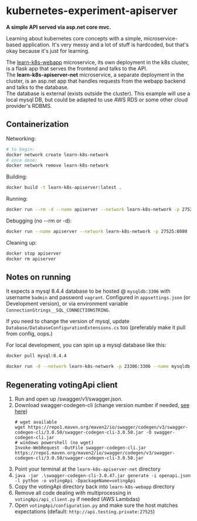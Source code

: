 # kubernetes-experiment-apiserver

**A simple API served via asp.net core mvc.**

Learning about kubernetes core concepts with a simple, microservice-based application. It's very messy and a lot of stuff is hardcoded, but that's okay because it's just for learning.

The [learn-k8s-webapp](https://github.com/kotae4/learn-k8s-webapp) microservice, its own deployment in the k8s cluster, is a flask app that serves the frontend and talks to the API.<br>
The **learn-k8s-apiserver-net** microservice, a separate deployment in the cluster, is an asp.net app that handles requests from the webapp backend and talks to the database.<br>
The database is external (exists outside the cluster). This example will use a local mysql DB, but could be adapted to use AWS RDS or some other cloud provider's RDBMS.<br>

## Containerization

Networking:
```bash
# to begin:
docker network create learn-k8s-network
# once done:
docker network remove learn-k8s-network
```

Building:
```bash
docker build -t learn-k8s-apiserver:latest .
```

Running:
```bash
docker run --rm -d --name apiserver --network learn-k8s-network -p 27525:8080 -e ConnectionStrings__SQL_CONNECTIONSTRING="server=mysqldb;user=badmin;password=vagrant;database=appdb" learn-k8s-apiserver
```

Debugging (no --rm or -d):
```bash
docker run --name apiserver --network learn-k8s-network -p 27525:8080 -e ConnectionStrings__SQL_CONNECTIONSTRING="server=mysqldb;user=badmin;password=vagrant;database=appdb" learn-k8s-apiserver
```

Cleaning up:
```bash
docker stop apiserver
docker rm apiserver
```

## Notes on running

It expects a mysql 8.4.4 database to be hosted @ `mysqldb:3306` with username `badmin` and password `vagrant`. Configured in `appsettings.json` (or Development version), or via environment variable `ConnectionStrings__SQL_CONNECTIONSTRING`.

If you need to change the version of mysql, update `Database/DatabaseConfigurationExtensions.cs` too (preferably make it pull from config, oops.)

For local development, you can spin up a mysql database like this:
```bash
docker pull mysql:8.4.4
```

```bash
docker run -d --network learn-k8s-network -p 23306:3306 --name mysqldb --hostname mysqldb -e MYSQL_DATABASE=appdb -e MYSQL_USER=badmin -e MYSQL_PASSWORD=vagrant -e MYSQL_ROOT_PASSWORD=vagrant mysql:8.4.4
```

## Regenerating votingApi client

1. Run and open up <apiserver>/swagger/v1/swagger.json.
2. Download swagger-codegen-cli (change version number if needed, [see here](https://github.com/swagger-api/swagger-codegen))
    ```
    # wget available
    wget https://repo1.maven.org/maven2/io/swagger/codegen/v3/swagger-codegen-cli/3.0.50/swagger-codegen-cli-3.0.50.jar -O swagger-codegen-cli.jar
    # windows powershell (no wget)
    Invoke-WebRequest -OutFile swagger-codegen-cli.jar https://repo1.maven.org/maven2/io/swagger/codegen/v3/swagger-codegen-cli/3.0.50/swagger-codegen-cli-3.0.50.jar
    ```
3. Point your terminal at the `learn-k8s-apiserver-net` directory
4. `java -jar .\swagger-codegen-cli-3.0.47.jar generate -i openapi.json -l python -o votingApi -DpackageName=votingApi`
5. Copy the votingApi directory back into `learn-k8s-webapp` directory
6. Remove all code dealing with multiprocessing in `votingApi/api_client.py` if needed (AWS Lambdas)
7. Open `votingApi/configuration.py` and make sure the host matches expectations (default: `http://api.testing.private:27525`)
